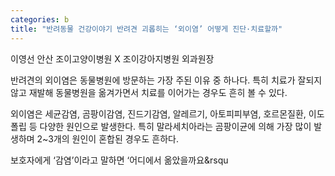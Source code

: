 ```yaml
---
categories: b
title: "반려동물 건강이야기 반려견 괴롭히는 ‘외이염’ 어떻게 진단·치료할까"
---
```

이영선 안산 조이고양이병원 X 조이강아지병원 외과원장


반려견의 외이염은 동물병원에 방문하는 가장 주된 이유 중 하나다. 특히 치료가 잘되지 않고 재발해 동물병원을 옮겨가면서 치료를 이어가는 경우도 흔히 볼 수 있다.

외이염은 세균감염, 곰팡이감염, 진드기감염, 알레르기, 아토피피부염, 호르몬질환, 이도 폴립 등 다양한 원인으로 발생한다. 특히 말라세치아라는 곰팡이균에 의해 가장 많이 발생하며 2~3개의 원인이 혼합된 경우도 흔하다.

보호자에게 &lsquo;감염&rsquo;이라고 말하면 &lsquo;어디에서 옮았을까요&rsqu